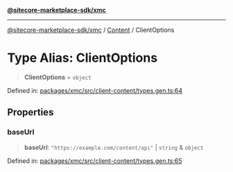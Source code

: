 [**@sitecore-marketplace-sdk/xmc**](../../../../README.md)

***

[@sitecore-marketplace-sdk/xmc](../../../../README.md) / [Content](../README.md) / ClientOptions

# Type Alias: ClientOptions

> **ClientOptions** = `object`

Defined in: [packages/xmc/src/client-content/types.gen.ts:64](https://github.com/Sitecore/marketplace-sdk/blob/main/packages/xmc/src/client-content/types.gen.ts#L64)

## Properties

### baseUrl

> **baseUrl**: `"https://example.com/content/api"` \| `string` & `object`

Defined in: [packages/xmc/src/client-content/types.gen.ts:65](https://github.com/Sitecore/marketplace-sdk/blob/main/packages/xmc/src/client-content/types.gen.ts#L65)

